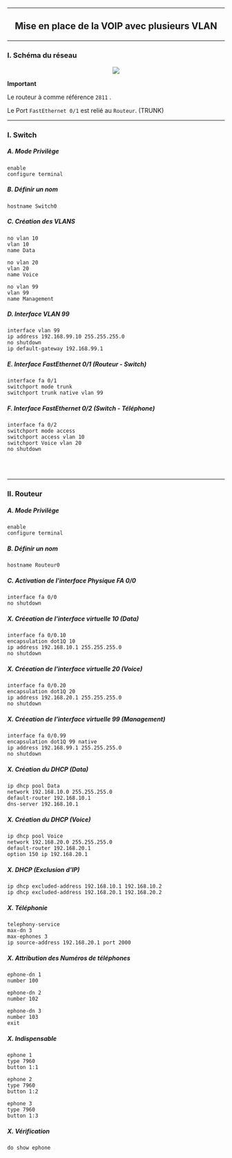 ------------------------------------------------------------------------------------------------------------------------------------------------------------------------------------------------
## <p align='center'> Mise en place de la VOIP avec plusieurs VLAN</p>

------------------------------------------------------------------------------------------------------------------------------------------------------------------------------------------------
### I. Schéma du réseau

<p align='center'>
  <img src='https://github.com/dexter74/Cisco/assets/35907/7d667d4c-083d-41dd-84e3-8ad27cb62b92' /> </center>
</p>

**Important**

Le routeur à comme référence `2811` .

Le Port `FastEthernet 0/1` est relié au `Routeur`. (TRUNK)

------------------------------------------------------------------------------------------------------------------------------------------------------------------------------------------------
### I. Switch
##### A. Mode Privilège
```
enable
configure terminal
```

##### B. Définir un nom
```
hostname Switch0
```

##### C. Création des VLANS
```
no vlan 10
vlan 10
name Data

no vlan 20
vlan 20
name Voice

no vlan 99
vlan 99
name Management
```

##### D. Interface VLAN 99
```
interface vlan 99
ip address 192.168.99.10 255.255.255.0
no shutdown
ip default-gateway 192.168.99.1
```

##### E. Interface FastEthernet 0/1 (Routeur - Switch)
```
interface fa 0/1
switchport mode trunk
switchport trunk native vlan 99
```
##### F. Interface FastEthernet 0/2 (Switch - Téléphone)
```
interface fa 0/2
switchport mode access
switchport access vlan 10
switchport Voice vlan 20
no shutdown
```

<br />
<br />


------------------------------------------------------------------------------------------------------------------------------------------------------------------------------------------------
### II. Routeur
##### A. Mode Privilège
```
enable
configure terminal
```

##### B. Définir un nom
```
hostname Routeur0
```

##### C. Activation de l'interface Physique FA 0/0
```
interface fa 0/0
no shutdown
```

##### X. Créeation de l'interface virtuelle 10 (Data)
```
interface fa 0/0.10
encapsulation dot1Q 10
ip address 192.168.10.1 255.255.255.0
no shutdown
```

##### X. Créeation de l'interface virtuelle 20 (Voice)
```
interface fa 0/0.20
encapsulation dot1Q 20
ip address 192.168.20.1 255.255.255.0
no shutdown
```

##### X. Créeation de l'interface virtuelle 99 (Management)
```
interface fa 0/0.99
encapsulation dot1Q 99 native
ip address 192.168.99.1 255.255.255.0
no shutdown
```

##### X. Création du DHCP (Data)
```
ip dhcp pool Data
network 192.168.10.0 255.255.255.0
default-router 192.168.10.1
dns-server 192.168.10.1
```

##### X. Création du DHCP (Voice)
```
ip dhcp pool Voice
network 192.168.20.0 255.255.255.0
default-router 192.168.20.1
option 150 ip 192.168.20.1
```

##### X. DHCP (Exclusion d'IP)
```
ip dhcp excluded-address 192.168.10.1 192.168.10.2
ip dhcp excluded-address 192.168.20.1 192.168.20.2
```

##### X. Téléphonie
```
telephony-service
max-dn 3
max-ephones 3
ip source-address 192.168.20.1 port 2000
```

##### X. Attribution des Numéros de téléphones
```
ephone-dn 1
number 100

ephone-dn 2
number 102

ephone-dn 3
number 103
exit
```

##### X. Indispensable
```
ephone 1
type 7960
button 1:1

ephone 2
type 7960
button 1:2

ephone 3
type 7960
button 1:3
```

##### X. Vérification
```
do show ephone
```
